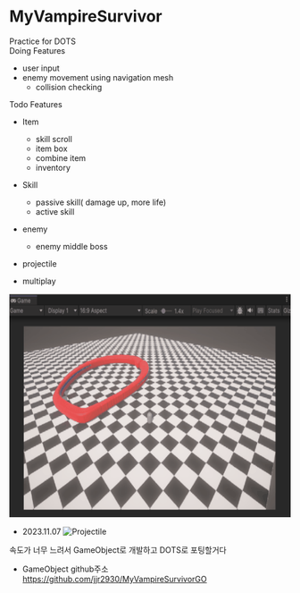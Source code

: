 # MyVampireSurvivor
Practice for DOTS <br>
Doing Features
+ user input
+ enemy movement using navigation mesh
  + collision checking

Todo Features
+ Item
  + skill scroll
  + item box
  + combine item
  + inventory

+ Skill
  + passive skill( damage up, more life)
  + active skill

+ enemy
  + enemy middle boss

+ projectile

+ multiplay
<img width="600" height="400" src="https://github.com/jjr2930/MyVampireSurvivor/blob/main/ReadmeResources/20231027.gif"/>

+ 2023.11.07
![Projectile](https://github.com/jjr2930/MyVampireSurvivor/assets/8425588/3ccd4907-8cbb-4c84-9eb3-1b776df3c078)

속도가 너무 느려서 GameObject로 개발하고 DOTS로 포팅할거다
- GameObject github주소 </br>
https://github.com/jjr2930/MyVampireSurvivorGO
